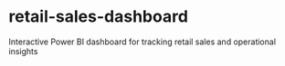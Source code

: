 # retail-sales-dashboard
Interactive Power BI dashboard for tracking retail sales and operational insights

